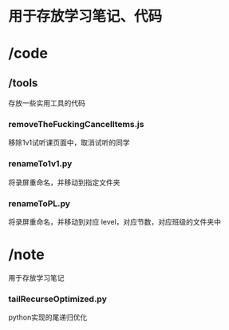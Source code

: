# 用于存放学习笔记、代码
# /code
## /tools
存放一些实用工具的代码

### removeTheFuckingCancelItems.js
移除1v1试听课页面中，取消试听的同学

### renameTo1v1.py
将录屏重命名，并移动到指定文件夹

### renameToPL.py
将录屏重命名，并移动到对应 level，对应节数，对应班级的文件夹中

# /note
用于存放学习笔记
### tailRecurseOptimized.py
python实现的尾递归优化